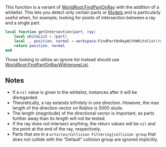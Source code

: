 This function is a variant of [WorldRoot:FindPartOnRay](https://developer.roblox.com/en-us/api-reference/function/WorldRoot/FindPartOnRay) with the addition of a whitelist. This lets you detect only certain parts or [Models](https://developer.roblox.com/en-us/api-reference/class/Model) and is particularly useful when, for example, looking for points of intersection between a ray and a single part.

```Lua
local function getIntersection(part, ray)
	local whiteList = {part}
	local _, position, normal = workspace:FindPartOnRayWithWhitelist(ray, whiteList)
	return position, normal
end
``` 

Those looking to utilize an ignore list instead should use [WorldRoot:FindPartOnRayWithIgnoreList](https://developer.roblox.com/en-us/api-reference/function/WorldRoot/FindPartOnRayWithIgnoreList).

Notes
-----

*   If a `nil` value is given in the whitelist, instances after it will be disregarded.
*   Theoretically, a ray extends infinitely in one direction. However, the max length of the direction vector on Roblox is 5000 studs.
*   The length (magnitude) of the directional vector is important, as parts further away than its length will not be tested.
*   If the ray does not intersect anything, the return values will be `nil` and the point at the end of the ray, respectively.
*   Parts that are in a `articles/Collision Filtering|collision group` that does not collide with the “Default” collision group are ignored implicitly.